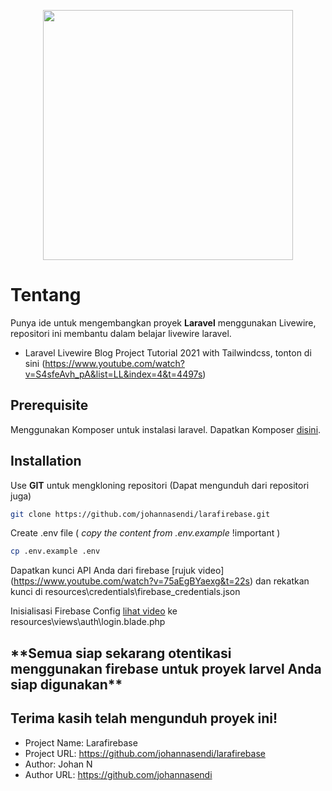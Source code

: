 <p align="center"><a href="https://laravel.com" target="_blank"><img src="https://raw.githubusercontent.com/laravel/art/master/logo-lockup/5%20SVG/2%20CMYK/1%20Full%20Color/laravel-logolockup-cmyk-red.svg" width="400"></a></p>

# Tentang

Punya ide untuk mengembangkan proyek **Laravel** menggunakan Livewire, repositori ini membantu dalam belajar livewire laravel.

- Laravel Livewire Blog Project Tutorial 2021 with Tailwindcss, tonton di sini (https://www.youtube.com/watch?v=S4sfeAvh_pA&list=LL&index=4&t=4497s)


## Prerequisite

Menggunakan Komposer untuk instalasi laravel. Dapatkan Komposer [disini](https://getcomposer.org/download/).

## Installation

Use **GIT** untuk mengkloning repositori (Dapat mengunduh dari repositori juga)

```bash
git clone https://github.com/johannasendi/larafirebase.git
```

Create .env file ( *copy the content from .env.example* !important )

```bash
cp .env.example .env
```

Dapatkan kunci API Anda dari firebase [rujuk video] (https://www.youtube.com/watch?v=75aEgBYaexg&t=22s) dan rekatkan kunci di resources\credentials\firebase_credentials.json

Inisialisasi Firebase Config [lihat video](https://www.youtube.com/watch?v=75aEgBYaexg&t=22s) ke resources\views\auth\login.blade.php

<h2>**Semua siap sekarang otentikasi menggunakan firebase untuk proyek larvel Anda siap digunakan**</h2>

## Terima kasih telah mengunduh proyek ini!

- Project Name: Larafirebase
- Project URL: https://github.com/johannasendi/larafirebase
- Author: Johan N
- Author URL: https://github.com/johannasendi 
